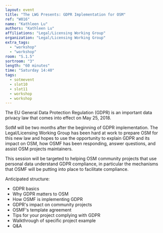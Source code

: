 ```yaml
---
layout: event
title: "The LWG Presents: GDPR Implementation for OSM"
ref: "W016"
name: "Kathleen Lu"
authors: "Kathleen Lu"
affiliations: "Legal/Licensing Working Group"
organization: "Legal/Licensing Working Group"
extra_tags:
  - "workshop"
  - "workshop"
room: "S.1.5"
sortroom: "3"
length: "60 minutes"
time: "Saturday 14:40"
tags:
  - sotmevent
  - slot10
  - slot11
  - workshop
  - workshop
---
```

The EU General Data Protection Regulation (GDPR) is an important data privacy law that comes into effect on May 25, 2018. 

SotM will be two months after the beginning of GDPR implementation. The Legal/Licensing Working Group has been hard at work to prepare OSM for this new law and hopes to use the opportunity to explain GDPR and its impact on OSM, how OSMF has been responding, answer questions, and assist OSM projects maintainers. 

This session will be targeted to helping OSM community projects that use personal data understand GDPR compliance, in particular the mechanisms that OSMF will be putting into place to facilitate compliance. 

Anticipated structure:
 - GDPR basics
 - Why GDPR matters to OSM
 - How OSMF is implementing GDPR
 - GDPR&#39;s impact on community projects
 - OSMF&#39;s template agreement
 - Tips for your project complying with GDPR
 - Walkthrough of specific project example
 - Q&amp;A
